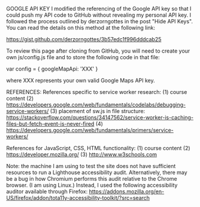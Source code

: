GOOGLE API KEY
I modified the referencing of the Google API key so that I could push my API code to GitHub without revealing my personal API key. I followed the process outlined by derzorngottes in the post "Hide API Keys". You can read the details on this method at the following link:

https://gist.github.com/derzorngottes/3b57edc1f996dddcab25

To review this page after cloning from GitHub, you will need to create your own js/config.js file and to store the following code in that file:

var config = {
    googleMapApi: 'XXX'
}

where XXX represents your own valid Google Maps API key. 


REFERENCES:
References specific to service worker research:
(1) course content
(2) https://developers.google.com/web/fundamentals/codelabs/debugging-service-workers/
(3) placement of sw.js in file structure: https://stackoverflow.com/questions/34147562/service-worker-is-caching-files-but-fetch-event-is-never-fired
(4) https://developers.google.com/web/fundamentals/primers/service-workers/


References for JavaScript, CSS, HTML functionality:
(1) course content
(2) https://developer.mozilla.org/
(3) http://www.w3schools.com

Note: the machine I am using to test the site does not have sufficient resources to run a Lighthouse accessibility audit. Alternatively, there may be a bug in how Chromium performs this audit relative to the Chrome browser. (I am using Linux.) Instead, I used the following accessibility auditor available through Firefox:
https://addons.mozilla.org/en-US/firefox/addon/tota11y-accessibility-toolkit/?src=search